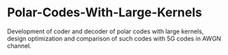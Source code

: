 # Polar-Codes-With-Large-Kernels
Development of coder and decoder of polar codes with large kernels, design optimization and comparison of such codes with 5G codes in AWGN channel.
